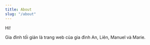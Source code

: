 ```yaml
---
title: About
slug: "/about"
---
```


Hi!

Gia đình tối giản là trang web của gia đình An, Liên, Manuel và Marie.